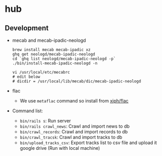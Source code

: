 # hub

## Development

- mecab and mecab-ipadic-neologd
  ```
  brew install mecab mecab-ipadic xz
  ghq get neologd/mecab-ipadic-neologd
  cd `ghq list neologd/mecab-ipadic-neologd -p`
  ./bin/install-mecab-ipadic-neologd -n
  ```

  ```
  vi /usr/local/etc/mecabrc
  # edit below
  # dicdir = /usr/local/lib/mecab/dic/mecab-ipadic-neologd
  ```
- flac
  - We use `metaflac` command so install from [xiph/flac](https://github.com/xiph/flac)

- Command list:
  - `bin/rails s`: Run server
  - `bin/rails crawl_news`: Crawl and import news to db
  - `bin/crawl_records`: Crawl and import records to db
  - `bin/crawl_tracsk`:  Crawl and import tracks to db
  - `bin/upload_tracks_csv`: Export tracks list to csv file and upload it google drive (Run with local machine)

